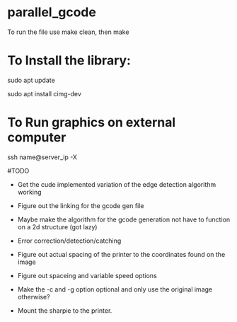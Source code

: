 # parallel_gcode

To run the file use make clean, then make

# To Install the library:

sudo apt update

sudo apt install cimg-dev

# To Run graphics on external computer

ssh name@server_ip -X 

#TODO

* Get the cude implemented variation of the edge detection algorithm working

* Figure out the linking for the gcode gen file

* Maybe make the algorithm for the gcode generation not have to function on a 2d structure (got lazy)

* Error correction/detection/catching

* Figure out actual spacing of the printer to the coordinates found on the image

* Figure out spaceing and variable speed options

* Make the -c and -g option optional and only use the original image otherwise?

* Mount the sharpie to the printer.

